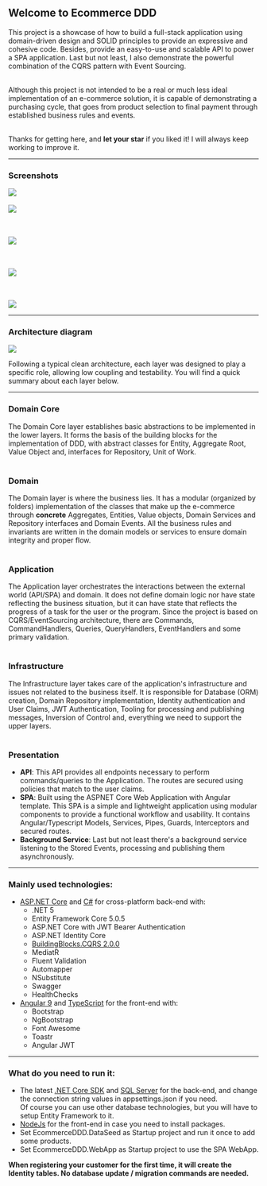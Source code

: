 ## Welcome to Ecommerce DDD

This project is a showcase of how to build a full-stack application using domain-driven design and SOLID principles to provide an expressive and cohesive code.
Besides, provide an easy-to-use and scalable API to power a SPA application. Last but not least, I also demonstrate the powerful combination of the CQRS pattern with Event Sourcing. 

<br>Although this project is not intended to be a real or much less ideal implementation of an e-commerce solution, it is capable of demonstrating a purchasing cycle, that goes from product selection to final payment through established business rules and events.

<br>Thanks for getting here, and <b>let your star</b> if you liked it! I will always keep working to improve it.

<hr>

### Screenshots 

<a href="https://raw.githubusercontent.com/falberthen/EcommerceDDD/master/images/login.png" target="_blank">
<img src="https://raw.githubusercontent.com/falberthen/EcommerceDDD/master/images/login.png"/>
</a>
<br/><br/>
<a href="https://raw.githubusercontent.com/falberthen/EcommerceDDD/master/images/products.png" target="_blank">
<img src="https://raw.githubusercontent.com/falberthen/EcommerceDDD/master/images/products.png" />
</a>

<br/><br/>
<a href="https://raw.githubusercontent.com/falberthen/EcommerceDDD/master/images/orders.png" target="_blank">
<img src="https://raw.githubusercontent.com/falberthen/EcommerceDDD/master/images/orders.png" />
</a>

<br/><br/>
<a href="https://raw.githubusercontent.com/falberthen/EcommerceDDD/master/images/events.png" target="_blank">
<img src="https://raw.githubusercontent.com/falberthen/EcommerceDDD/master/images/events.png" />
</a>

<br/><br/>
<a href="https://raw.githubusercontent.com/falberthen/EcommerceDDD/master/images/order-events.png" target="_blank">
<img src="https://raw.githubusercontent.com/falberthen/EcommerceDDD/master/images/order-events.png" />
</a>

<hr>

### Architecture diagram
<img src="https://raw.githubusercontent.com/falberthen/EcommerceDDD/master/images/diagram.png"/>

Following a typical clean architecture, each layer was designed to play a specific role, allowing low coupling and testability. You will find a quick summary about each layer below.
<hr/>

### Domain Core
The Domain Core layer establishes basic abstractions to be implemented in the lower layers. It forms the basis of the building blocks for the implementation of DDD, with abstract classes for Entity, Aggregate Root, Value Object and, interfaces for Repository, Unit of Work.
<br/><br/>

### Domain
The Domain layer is where the business lies. It has a modular (organized by folders) implementation of the classes that make up the e-commerce through <b>concrete</b> Aggregates, Entities, Value objects, Domain Services and Repository interfaces and Domain Events. All the business rules and invariants are written in the domain models or services to ensure domain integrity and proper flow.
<br/><br/>

### Application
The Application layer orchestrates the interactions between the external world (API/SPA) and domain. It does not define domain logic nor have state reflecting the business situation, but it can have state that reflects the progress of a task for the user or the program. Since the project is based on CQRS/EventSourcing architecture, there are Commands, CommandHandlers, Queries, QueryHandlers, EventHandlers and some primary validation.
<br/><br/>

### Infrastructure
The Infrastructure layer takes care of the application's infrastructure and issues not related to the business itself. It is responsible for Database (ORM) creation, Domain Repository implementation, Identity authentication and User Claims, JWT Authentication, Tooling for processing and publishing messages, Inversion of Control and, everything we need to support the upper layers.
<br/><br/>

### Presentation
- <b>API</b>: This API provides all endpoints necessary to perform commands/queries to the Application. The routes are secured using policies that match to the user claims. 
- <b>SPA</b>: Built using the ASPNET Core Web Application with Angular template. This SPA is a simple and lightweight application using modular components to provide a functional workflow and usability. It contains Angular/Typescript Models, Services, Pipes, Guards, Interceptors and secured routes. 
- <b>Background Service</b>: Last but not least there's a background service listening to the Stored Events, processing and publishing them asynchronously. 
<hr>

### Mainly used technologies:
<ul>
  <li>
    <a href='https://get.asp.net' target="_blank">ASP.NET Core</a> and <a href='https://msdn.microsoft.com/en-us/library/67ef8sbd.aspx' target="_blank">C#</a>
    for cross-platform back-end with:
    <ul>
      <li>.NET 5</li>
      <li>Entity Framework Core 5.0.5</li>
      <li>ASP.NET Core with JWT Bearer Authentication</li>
      <li>ASP.NET Identity Core</li>
      <li><a href='https://github.com/falberthen/BuildingBlocks.CQRS' target="_blank">BuildingBlocks.CQRS 2.0.0</a></li>
      <li>MediatR</li> 
      <li>Fluent Validation</li>
      <li>Automapper</li>
      <li>NSubstitute</li>
      <li>Swagger</li>
      <li>HealthChecks</li>      
    </ul>
  </li>
  <li>
    <a href='https://angular.io/' target="_blank">Angular 9</a> and <a href='http://www.typescriptlang.org/' target="_blank">TypeScript</a> for the front-end with:
    <ul>
      <li>Bootstrap</li>
      <li>NgBootstrap</li>
      <li>Font Awesome</li>
      <li>Toastr</li>
      <li>Angular JWT</li>
    </ul>
  </li>
</ul>

<hr/>

### What do you need to run it:

<ul>
  <li>The latest <a href="https://dotnet.microsoft.com/download" target="_blank">.NET Core SDK</a> and <a href="https://www.microsoft.com/en-us/sql-server/sql-server-downloads" target="_blank">SQL Server</a> for the back-end, and change the connection string values in appsettings.json if you need. <br>Of course you can use other database technologies, but you will have to setup Entity Framework to it.</li>
  <li><a href='https://nodejs.org' target="_blank">NodeJs</a> for the front-end in case you need to install packages.</li>
  <li>Set EcommerceDDD.DataSeed as Startup project and run it once to add some products.</li>
  <li>Set EcommerceDDD.WebApp as Startup project to use the SPA WebApp.</li>
</ul>

<b>When registering your customer for the first time, it will create the Identity tables. No database update / migration commands are needed.</b>
